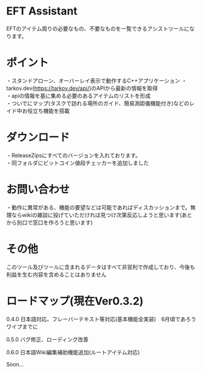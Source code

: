 # EFT Assistant

EFTのアイテム周りの必要なもの、不要なものを一覧できるアシストツールになります。<br>

# ポイント<br>
・スタンドアローン、オーバーレイ表示で動作するC++アプリケーション
・tarkov.dev(https://tarkov.dev/api/)のAPIから最新の情報を取得<br>
・apiの情報を基に集める必要のあるアイテムのリストを形成<br>
・ついでにマップ(タスクで訪れる場所のガイド、簡易測距儀機能付き)などのレイド中お役立ち機能を搭載

# ダウンロード<br>
・ReleaseZipsにすべてのバージョンを入れております。<br>
・同フォルダにビットコイン値段チェッカーを追加しました<br>

# お問い合わせ<br>
・動作に異常がある、機能の要望などは可能であればディスカッションまで。無理ならwikiの雑談に投げていただければ見つけ次第反応しようと思います(あとから別口で窓口を作ろうと思います)<br>

# その他<br>
このツール及びツールに含まれるデータはすべて非営利で作成しており、今後も利益を生む内容を含めることはありません<br>

# ロードマップ(現在Ver0.3.2)

0.4.0 日本語対応、フレーバーテキスト等対応(基本機能全実装)　6月頃であろうワイプまでに

0.5.0 バグ修正、ローディング改善

0.6.0 日本語Wiki編集補助機能追加(ルートアイテム対応)

Soon...
